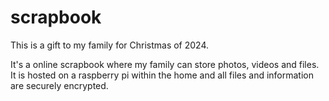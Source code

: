 # scrapbook
This is a gift to my family for Christmas of 2024.

It's a online scrapbook where my family can store photos, videos and files.
It is hosted on a raspberry pi within the home and all files and information are securely encrypted.

